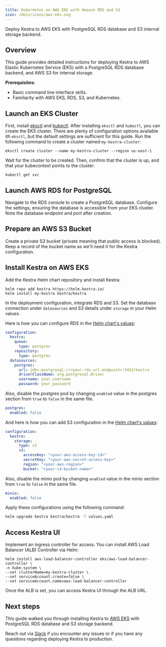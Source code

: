 ```yaml
---
title: Kubernetes on AWS EKS with Amazon RDS and S3
icon: /docs/icons/aws-eks.svg
---
```


Deploy Kestra to AWS EKS with PostgreSQL RDS database and S3 internal storage backend.

## Overview
This guide provides detailed instructions for deploying Kestra to AWS Elastic Kubernetes Service (EKS) with a PostgreSQL RDS database backend, and AWS S3 for internal storage.

**Prerequisites:**
- Basic command line interface skills.
- Familiarity with AWS EKS, RDS, S3, and Kubernetes.

## Launch an EKS Cluster
First, install [eksctl](https://eksctl.io/) and [kubectl](https://kubernetes.io/docs/tasks/tools/). After installing `eksctl` and `kubectl`, you can create the EKS cluster. There are plenty of configuration options available ith `eksctl`, but the default settings are sufficient for this guide. Run the following command to create a cluster named `my-kestra-cluster`:

```shell
eksctl create cluster --name my-kestra-cluster --region us-east-1
```

Wait for the cluster to be created. Then, confirm that the cluster is up, and that your kubecontext points to the cluster:

```shell
kubectl get svc
```

## Launch AWS RDS for PostgreSQL
Navigate to the RDS console to create a PostgreSQL database. Configure the settings, ensuring the database is accessible from your EKS cluster. Note the database endpoint and port after creation.

## Prepare an AWS S3 Bucket
Create a private S3 bucket (private meaning that public access is blocked). Keep a record of the bucket name as we'll need it for the Kestra configuration.


## Install Kestra on AWS EKS
Add the Kestra Helm chart repository and install Kestra:

```shell
helm repo add kestra https://helm.kestra.io/
helm install my-kestra kestra/kestra
```

In the deployment configuration, integrate RDS and S3. Set the database connection under `datasources` and S3 details under `storage` in your Helm values.

Here is how you can configure RDS in the [Helm chart's values](https://github.com/kestra-io/helm-charts/blob/master/charts/kestra/values.yaml#L11):
```yaml
configuration:
  kestra:
    queue:
      type: postgres
    repository:
      type: postgres
  datasources:
    postgres:
      url: jdbc:postgresql://<your-rds-url-endpoint>:5432/kestra
      driverClassName: org.postgresql.Driver
      username: your_username
      password: your_password
```

Also, disable the postgres pod by changing `enabled` value in the postgres section from `true` to `false` in the same file.
```yaml
postgres:
  enabled: false
```

And here is how you can add S3 configuration in the [Helm chart's values](https://github.com/kestra-io/helm-charts/blob/master/charts/kestra/values.yaml#L11):

```yaml
configuration:
  kestra:
    storage:
      type: s3
      s3:
        accessKey: "<your-aws-access-key-id>"
        secretKey: "<your-aws-secret-access-key>"
        region: "<your-aws-region>"
        bucket: "<your-s3-bucket-name>"
```

Also, disable the minio pod by changing `enabled` value in the minio section from `true` to `false` in the same file.
```yaml
minio:
  enabled: false
```

Apply these configurations using the following command:

```bash
helm upgrade kestra kestra/kestra -f values.yaml
```

## Access Kestra UI
Implement an ingress controller for access. You can install AWS Load Balancer (ALB) Controller via Helm:

```shell
helm install aws-load-balancer-controller eks/aws-load-balancer-controller \
-n kube-system \
--set clusterName=my-kestra-cluster \
--set serviceAccount.create=false \
--set serviceAccount.name=aws-load-balancer-controller
```

Once the ALB is set, you can access Kestra UI through the ALB URL.

## Next steps

This guide walked you through installing Kestra to [AWS EKS](https://docs.aws.amazon.com/eks/) with PostgreSQL RDS database and S3 storage backend.

Reach out via [Slack](https://kestra.io/slack) if you encounter any issues or if you have any questions regarding deploying Kestra to production.
